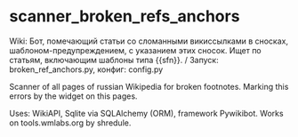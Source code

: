 # scanner_broken_refs_anchors
Wiki: Бот, помечающий статьи со сломанными викиссылками в сносках, шаблоном-предупреждением, с указанием этих сносок.  Ищет по статьям, включающим шаблоны типа {{sfn}}. / Запуск: broken_ref_anchors.py, конфиг: config.py

Scanner of all pages of russian Wikipedia for broken footnotes. Marking this errors by the widget on this pages.

Uses: WikiAPI, Sqlite via SQLAlchemy (ORM), framework Pywikibot. 
Works on tools.wmlabs.org by shredule.

